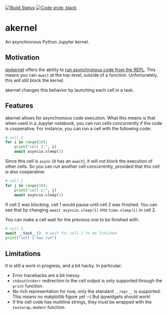 [![Build Status](https://github.com/davidbrochart/akernel/workflows/CI/badge.svg)](https://github.com/davidbrochart/akernel/actions)
[![Code style: black](https://img.shields.io/badge/code%20style-black-000000.svg)](https://github.com/psf/black)

# akernel

An asynchronous Python Jupyter kernel.

## Motivation

[ipykernel](https://github.com/ipython/ipykernel) offers the ability to
[run asynchronous code from the REPL](https://ipython.readthedocs.io/en/stable/interactive/autoawait.html).
This means you can `await` at the top-level, outside of a function. Unfortunately, this will still
block the kernel.

akernel changes this behavior by launching each cell in a task.

## Features

akernel allows for asynchronous code execution. What this means is that when used in a Jupyter
notebook, you can run cells concurrently if the code is cooperative. For instance, you can run a
cell with the following code:

```python
# cell 1
for i in range(10):
    print("cell 1:", i)
    await asyncio.sleep(1)
```

Since this cell is `async` (it has an `await`), it will not block the execution of other cells.
So you can run another cell concurrently, provided that this cell is also cooperative:

```python
# cell 2
for j in range(10):
    print("cell 2:", j)
    await asyncio.sleep(1)
```

If cell 2 was blocking, cell 1 would pause until cell 2 was finished. You can see that by changing
`await asyncio.sleep(1)` into `time.sleep(1)` in cell 2.

You can make a cell wait for the previous one to be finished with:

```python
# cell 3
await __task__()  # wait for cell 2 to be finished
print("cell 2 has run")
```

## Limitations

It is still a work in progress, and a bit hacky. In particular:

- Error tracebacks are a bit messy.
- `stdout`/`stderr` redirection to the cell output is only supported through the `print` function.
- No rich representation for now, only the standard `__repr__` is supported. This means no
  matplotlib figure yet :-( But ipywidgets should work!
- If the cell code has multiline strings, they must be wrapped with the `textwrap.dedent` function.
